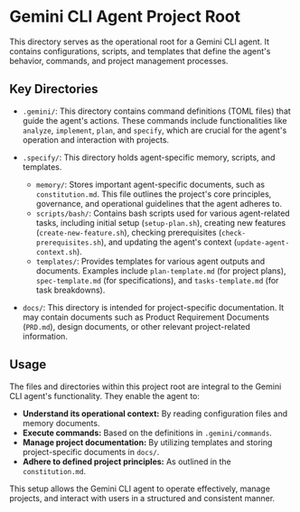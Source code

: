 # Gemini CLI Agent Project Root

This directory serves as the operational root for a Gemini CLI agent. It contains configurations, scripts, and templates that define the agent's behavior, commands, and project management processes.

## Key Directories

*   `.gemini/`: This directory contains command definitions (TOML files) that guide the agent's actions. These commands include functionalities like `analyze`, `implement`, `plan`, and `specify`, which are crucial for the agent's operation and interaction with projects.

*   `.specify/`: This directory holds agent-specific memory, scripts, and templates.
    *   `memory/`: Stores important agent-specific documents, such as `constitution.md`. This file outlines the project's core principles, governance, and operational guidelines that the agent adheres to.
    *   `scripts/bash/`: Contains bash scripts used for various agent-related tasks, including initial setup (`setup-plan.sh`), creating new features (`create-new-feature.sh`), checking prerequisites (`check-prerequisites.sh`), and updating the agent's context (`update-agent-context.sh`).
    *   `templates/`: Provides templates for various agent outputs and documents. Examples include `plan-template.md` (for project plans), `spec-template.md` (for specifications), and `tasks-template.md` (for task breakdowns).

*   `docs/`: This directory is intended for project-specific documentation. It may contain documents such as Product Requirement Documents (`PRD.md`), design documents, or other relevant project-related information.

## Usage

The files and directories within this project root are integral to the Gemini CLI agent's functionality. They enable the agent to:

*   **Understand its operational context:** By reading configuration files and memory documents.
*   **Execute commands:** Based on the definitions in `.gemini/commands`.
*   **Manage project documentation:** By utilizing templates and storing project-specific documents in `docs/`.
*   **Adhere to defined project principles:** As outlined in the `constitution.md`.

This setup allows the Gemini CLI agent to operate effectively, manage projects, and interact with users in a structured and consistent manner.
